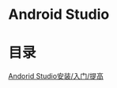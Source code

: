 # Android Studio


# **目录**
[Andorid Studio安装/入门/提高](http://www.open-open.com/lib/view/open1433387390635.html)
